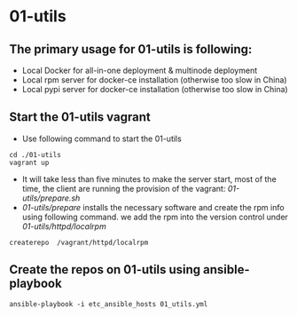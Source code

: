 # 01-utils #
## The primary usage for 01-utils is following:
+ Local Docker for all-in-one deployment & multinode deployment
+ Local rpm server for docker-ce installation (otherwise too slow in China)
+ Local pypi server for docker-ce installation (otherwise too slow in China)

## Start the 01-utils vagrant
+ Use following command to start the 01-utils

```
cd ./01-utils
vagrant up
```
+ It will take less than five minutes to make the server start, most of the time,
the client are running the provision of the vagrant: *01-utils/prepare.sh*
+ *01-utils/prepare* installs the necessary software and create the rpm info using
following command. we add the rpm into the version control under *01-utils/httpd/localrpm*
```
createrepo  /vagrant/httpd/localrpm
```

## Create the repos on 01-utils using ansible-playbook

```
ansible-playbook -i etc_ansible_hosts 01_utils.yml
```
